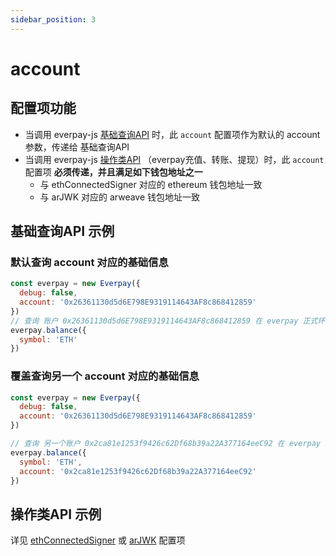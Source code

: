 ```yaml
---
sidebar_position: 3
---
```


# account

## 配置项功能

* 当调用 everpay-js [基础查询API](../basic-api/intro) 时，此 `account` 配置项作为默认的 account 参数，传递给 基础查询API
* 当调用 everpay-js [操作类API](../operate-api/intro) （everpay充值、转账、提现）时，此 `account` 配置项 **必须传递，并且满足如下钱包地址之一**
    * 与 ethConnectedSigner 对应的 ethereum 钱包地址一致
    * 与 arJWK 对应的 arweave 钱包地址一致

## 基础查询API 示例

### 默认查询 account 对应的基础信息
```js
const everpay = new Everpay({
  debug: false,
  account: '0x26361130d5d6E798E9319114643AF8c868412859'
})
// 查询 账户 0x26361130d5d6E798E9319114643AF8c868412859 在 everpay 正式环境上的 ETH 资产余额
everpay.balance({
  symbol: 'ETH'
})
```

### 覆盖查询另一个 account 对应的基础信息
```js
const everpay = new Everpay({
  debug: false,
  account: '0x26361130d5d6E798E9319114643AF8c868412859'
})

// 查询 另一个账户 0x2ca81e1253f9426c62Df68b39a22A377164eeC92 在 everpay 正式环境上的 ETH 资产余额
everpay.balance({
  symbol: 'ETH',
  account: '0x2ca81e1253f9426c62Df68b39a22A377164eeC92'
})
```

## 操作类API 示例
详见 [ethConnectedSigner](/docs/everpay-js/configuration/ethConnectedSigner) 或 [arJWK](/docs/everpay-js/configuration/arJWK) 配置项